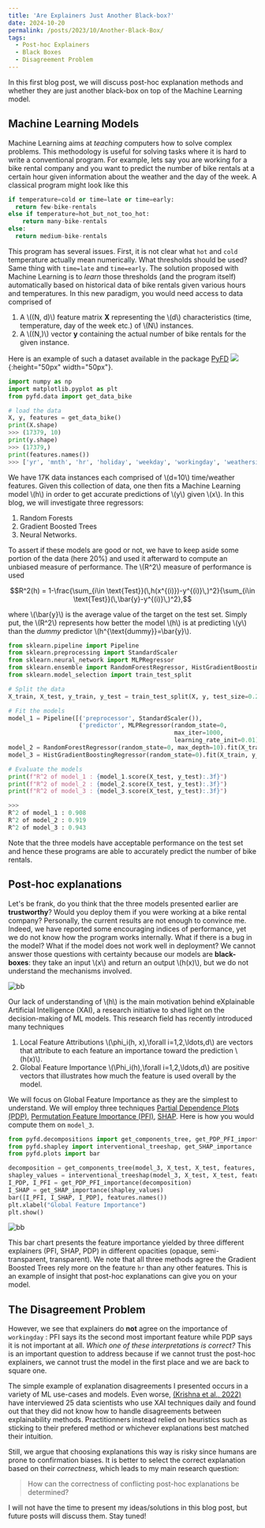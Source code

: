 ```yaml
---
title: 'Are Explainers Just Another Black-box?'
date: 2024-10-20
permalink: /posts/2023/10/Another-Black-Box/
tags:
  - Post-hoc Explainers
  - Black Boxes
  - Disagreement Problem
---
```


In this first blog post, we will discuss post-hoc explanation methods and whether
they are just another black-box on top of the Machine Learning model.

## Machine Learning Models

Machine Learning aims at *teaching* computers how to solve complex problems. This methodology is useful
for solving tasks where it is hard to write a conventional program. For example, lets say you are working
for a bike rental company and you want to predict the number of bike rentals at a certain hour given information about
the weather and the day of the week. A classical program might look like this

```python
if temperature=cold or time=late or time=early:
  return few-bike-rentals
else if temperature=hot_but_not_too_hot:
    return many-bike-rentals
else:
  return medium-bike-rentals
```

This program has several issues. First, it is not clear what ``hot`` and ``cold`` temperature actually mean numerically.
What thresholds should be used? Same thing with `time=late` and `time=early`. The solution proposed with Machine Learning is to
*learn* those thresholds (and the program itself) automatically based on historical data of bike rentals given various hours
and temperatures. In this new paradigm, you would need access to data comprised of

1. A \\((N, d)\\) feature matrix **X** representing the \\(d\\) characteristics (time, temperature, day of the week etc.)
of \\(N\\) instances.
2. A \\((N,)\\) vector **y** containing the actual number of bike rentals for the given instance.

Here is an example of such a dataset available in the package [PyFD](https://github.com/gablabc/PyFD) 
![](https://raw.githubusercontent.com/gablabc/PyFD/master/docs/Images/PyFD.svg){:height="50px" width="50px"}.

```python
import numpy as np
import matplotlib.pyplot as plt
from pyfd.data import get_data_bike

# load the data
X, y, features = get_data_bike()
print(X.shape)
>>> (17379, 10)
print(y.shape)
>>> (17379,)
print(features.names())
>>> ['yr', 'mnth', 'hr', 'holiday', 'weekday', 'workingday', 'weathersit', 'temp', 'hum', 'windspeed']
```

We have 17K data instances each comprised of \\(d=10\\) time/weather features.
Given this collection of data, one then fits a Machine Learning model \\(h\\) in order to get accurate
predictions of \\(y\\) given \\(x\\). In this blog, we will investigate three regressors:

1. Random Forests
2. Gradient Boosted Trees
3. Neural Networks.

To assert if these models are good or not, we have to keep aside some portion of the data (here 20%)
and used it afterward to compute an unbiased measure of performance. The \\(R^2\\) measure of performance is
used

$$R^2(h) = 1-\frac{\sum_{i\in \text{Test}}(\,h(x^{(i)})-y^{(i)}\,)^2}{\sum_{i\in \text{Test}}(\,\bar{y}-y^{(i)}\,)^2},$$

where \\(\bar{y}\\) is the average value of the target on the test set. Simply put, the \\(R^2\\) represents how better the
model \\(h\\) is at predicting \\(y\\) than the *dummy* predictor \\(h^{\text{dummy}}=\bar{y}\\).

```python
from sklearn.pipeline import Pipeline
from sklearn.preprocessing import StandardScaler
from sklearn.neural_network import MLPRegressor
from sklearn.ensemble import RandomForestRegressor, HistGradientBoostingRegressor
from sklearn.model_selection import train_test_split

# Split the data
X_train, X_test, y_train, y_test = train_test_split(X, y, test_size=0.2, random_state=42)

# Fit the models
model_1 = Pipeline([('preprocessor', StandardScaler()), 
                    ('predictor', MLPRegressor(random_state=0, 
                                               max_iter=1000,
                                               learning_rate_init=0.01))]).fit(X_train, y_train)
model_2 = RandomForestRegressor(random_state=0, max_depth=10).fit(X_train, y_train)
model_3 = HistGradientBoostingRegressor(random_state=0).fit(X_train, y_train)

# Evaluate the models
print(f"R^2 of model_1 : {model_1.score(X_test, y_test):.3f}")
print(f"R^2 of model_2 : {model_2.score(X_test, y_test):.3f}")
print(f"R^2 of model_3 : {model_3.score(X_test, y_test):.3f}")

>>>
R^2 of model_1 : 0.908
R^2 of model_2 : 0.919
R^2 of model_3 : 0.943
```

Note that the three models have acceptable performance on the test set and hence these programs are
able to accurately predict the number of bike rentals.

## Post-hoc explanations

Let's be frank, do you think that the three models presented earlier are **trustworthy**?
Would you deploy them if you were working at a bike rental company? Personally,
the current results are not enough to convince me. Indeed, we have reported some encouraging indices
of performance, yet we do not know how the program works internally. What if there is a bug in the model?
What if the model does not work well in deployment? We cannot answer those questions with certainty because
our models are **black-boxes**: they take an input \\(x\\) and return an output \\(h(x)\\), but we do not understand the
mechanisms involved.

![bb](/images/blog-bb/bb.png)

Our lack of understanding of \\(h\\) is the main motivation behind eXplainable Artificial Intelligence (XAI), a research
initiative to shed light on the decision-making of ML models. This research field has recently introduced many techniques

1. Local Feature Attributions \\(\phi_i(h, x)\,\forall i=1,2,\ldots,d\\) are vectors that attribute to each feature an
importance toward the prediction \\(h(x)\\).
2. Global Feature Importance \\(\Phi_i(h)\,\forall i=1,2,\ldots,d\\) are positive vectors that illustrates how much the
feature is used overall by the model.

We will focus on Global Feature Importance as they are the simplest to understand. We will employ three techniques
[Partial Dependence Plots (PDP)](https://scikit-learn.org/stable/modules/partial_dependence.html),
[Permutation Feature Importance (PFI)](https://scikit-learn.org/stable/modules/permutation_importance.html),
[SHAP](https://github.com/shap/shap). Here is how you would compute them on `model_3`.

```python
from pyfd.decompositions import get_components_tree, get_PDP_PFI_importance
from pyfd.shapley import interventional_treeshap, get_SHAP_importance
from pyfd.plots import bar

decomposition = get_components_tree(model_3, X_test, X_test, features, anchored=True)
shapley_values = interventional_treeshap(model_3, X_test, X_test, features, algorithm="leaf")
I_PDP, I_PFI = get_PDP_PFI_importance(decomposition)
I_SHAP = get_SHAP_importance(shapley_values)
bar([I_PFI, I_SHAP, I_PDP], features.names())
plt.xlabel("Global Feature Importance")
plt.show()
```

![bb](/images/blog-bb/importance_3.png)

This bar chart presents the feature importance yielded by three different explainers (PFI, SHAP, PDP) in different opacities
(opaque, semi-transparent, transparent). We note that all three methods agree the Gradient Boosted Trees
rely more on the feature `hr` than any other features. This is an example of insight that post-hoc explanations can 
give you on your model.

## The Disagreement Problem

However, we see that explainers do **not** agree on the importance of `workingday` : PFI says its
the second most important feature while PDP says it is not important at all. *Which one of these interpretations is correct?* This is an 
important question to address because if we cannot trust the post-hoc explainers, we cannot trust the model in the first place and we 
are back to square one.

The simple example of explanation disagreements I presented occurs in a variety of ML use-cases and models. 
Even worse, [(Krishna et al., 2022)](https://arxiv.org/abs/2202.01602) have interviewed 25 data scientists who use XAI techniques daily and found out that they 
did not know how to handle disagreements between explainability methods. Practitionners instead relied on heuristics such as sticking to their prefered method or 
whichever explanations best matched their intuition. 

Still, we argue that choosing explanations this way is risky since humans are prone to confirmation biases. It is better to select the correct explanation based on their
*correctness*, which leads to my main research question:

>How can the correctness of conflicting post-hoc explanations be determined?

I will not have the time to present my ideas/solutions in this blog post, but future posts will discuss them. Stay tuned!

